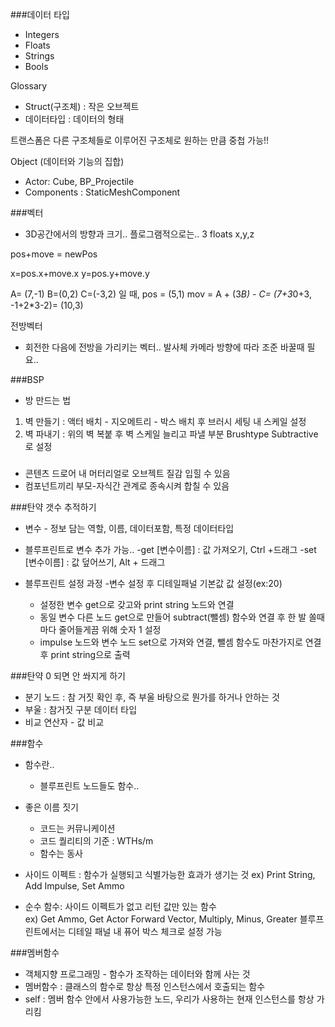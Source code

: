 ###데이터 타입
- Integers
- Floats
- Strings
- Bools

Glossary
- Struct(구조체) : 작은 오브젝트
- 데이터타입 : 데이터의 형태

트랜스폼은 다른 구조체들로 이루어진 구조체로 원하는 만큼 중첩 가능!!

Object (데이터와 기능의 집합)
- Actor: Cube, BP_Projectile
- Components : StaticMeshComponent

###벡터
- 3D공간에서의 방향과 크기..
플로그램적으로는.. 3 floats x,y,z

pos+move = newPos

x=pos.x+move.x
y=pos.y+move.y

A= (7,-1) B=(0,2) C=(-3,2) 일 때,
pos = (5,1)
mov = A + (3*B) - C= (7+3*0+3, -1+2*3-2)= (10,3)

전방벡터
- 회전한 다음에 전방을 가리키는 벡터.. 발사체 카메라 방향에 따라 조준 바꿀때 필요..

###BSP
- 방 만드는 법
 1. 벽 만들기 : 액터 배치 - 지오메트리 - 박스 배치 후 브러시 세팅 내 스케일 설정 
 2. 벽 파내기 : 위의 벽 복붙 후 벽 스케일 늘리고 파낼 부분 Brushtype Subtractive로 설정

###
- 콘텐츠 드로어 내 머터리얼로 오브젝트 질감 입힐 수 있음
- 컴포넌트끼리 부모-자식간 관계로 종속시켜 합칠 수 있음

###탄약 갯수 추적하기
- 변수 - 정보 담는 역할, 이름, 데이터포함, 특정 데이터타입
- 블루프린트로 변수 추가 가능..
	-get [변수이름] : 값 가져오기, Ctrl +드래그
	-set [변수이름] : 값 덮어쓰기, Alt + 드래그

- 블루프린트 설정 과정
	-변수 설정 후 디테일패널 기본값 값 설정(ex:20)
	- 설정한 변수 get으로 갖고와 print string 노드와 연결
	- 동일 변수 다른 노드 get으로 만들어 subtract(뺄셈) 함수와 연결 후 한 발 쏠때 마다 줄어들게끔 위해 숫자 1 설정
	- impulse 노드와 변수 노드 set으로 가져와 연결, 뺄셈 함수도 마찬가지로 연결 후 print string으로 출력

###탄약 0 되면 안 쏴지게 하기
- 분기 노드 : 참 거짓 확인 후, 즉 부울 바탕으로 뭔가를 하거나 안하는 것
- 부울 : 참거짓 구분 데이터 타입
- 비교 연산자 - 값 비교

###함수
- 함수란..
	- 블루프린트 노드들도 함수..
- 좋은 이름 짓기
	- 코드는 커뮤니케이션
	- 코드 퀄리티의 기준 : WTHs/m
	- 함수는 동사

- 사이드 이펙트 : 함수가 실행되고 식별가능한 효과가 생기는 것
	ex) Print String, Add Impulse, Set Ammo
- 순수 함수: 사이드 이펙트가 없고 리턴 값만 있는 함수	
	ex) Get Ammo, Get Actor Forward Vector, Multiply, Minus, Greater
	블루프린트에서는 디테일 패널 내 퓨어 박스 체크로 설정 가능

###멤버함수
- 객체지향 프로그래밍 - 함수가 조작하는 데이터와 함께 사는 것
- 멤버함수 : 클래스의 함수로 항상 특정 인스턴스에서 호출되는 함수
- self : 멤버 함수 안에서 사용가능한 노드, 우리가 사용하는 현재 인스턴스를 항상 가리킴